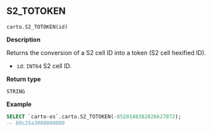 ## S2_TOTOKEN

```sql:signature
carto.S2_TOTOKEN(id)
```

**Description**

Returns the conversion of a S2 cell ID into a token (S2 cell hexified ID).

* `id`: `INT64` S2 cell ID.

**Return type**

`STRING`

**Example**

```sql
SELECT `carto-os`.carto.S2_TOTOKEN(-8520148382826627072);
-- 89c25a3000000000
```
